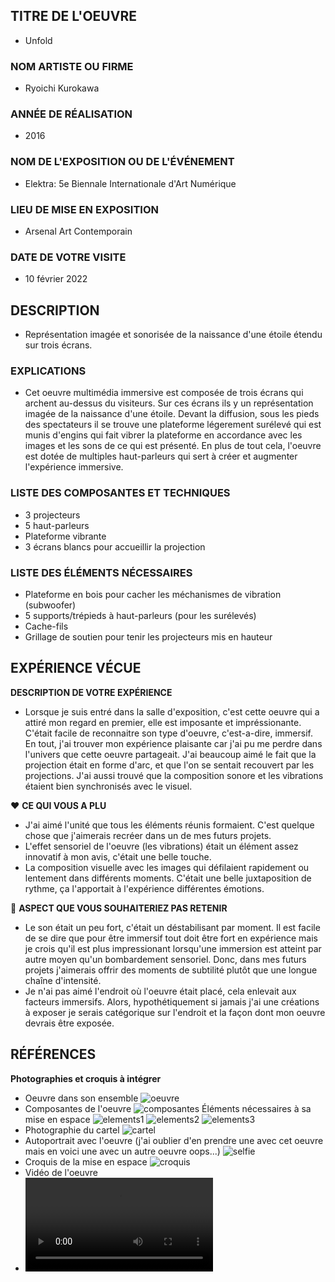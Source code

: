 ## TITRE DE L'OEUVRE
- Unfold
 
### NOM ARTISTE OU FIRME
- Ryoichi Kurokawa

### ANNÉE DE RÉALISATION
- 2016

### NOM DE L'EXPOSITION OU DE L'ÉVÉNEMENT
- Elektra: 5e Biennale Internationale d'Art Numérique

### LIEU DE MISE EN EXPOSITION
- Arsenal Art Contemporain

### DATE DE VOTRE VISITE 
 - 10 février 2022

## DESCRIPTION
 - Représentation imagée et sonorisée de la naissance d'une étoile étendu sur trois écrans.


### EXPLICATIONS
- Cet oeuvre multimédia immersive est composée de trois écrans qui archent au-dessus du visiteurs. Sur ces écrans ils y un représentation imagée de la naissance d'une étoile. Devant la diffusion, sous les pieds des spectateurs il se trouve une plateforme légerement surélevé qui est munis d'engins qui fait vibrer la plateforme en accordance avec les images et les sons de ce qui est présenté. En plus de tout cela, l'oeuvre est dotée de multiples haut-parleurs qui sert à créer et augmenter l'expérience immersive.

### LISTE DES COMPOSANTES ET TECHNIQUES
 - 3 projecteurs
 - 5 haut-parleurs
 - Plateforme vibrante
 - 3 écrans blancs pour accueillir la projection
 

### LISTE DES ÉLÉMENTS NÉCESSAIRES
 - Plateforme en bois pour cacher les méchanismes de vibration (subwoofer)
 - 5 supports/trépieds à haut-parleurs (pour les surélevés)
 - Cache-fils
 - Grillage de soutien pour tenir les projecteurs mis en hauteur

## EXPÉRIENCE VÉCUE

**DESCRIPTION DE VOTRE EXPÉRIENCE**
 - Lorsque je suis entré dans la salle d'exposition, c'est cette oeuvre qui a attiré mon regard en premier, elle est imposante et impréssionante. C'était facile de reconnaitre son type d'oeuvre, c'est-a-dire, immersif. En tout, j'ai trouver mon expérience plaisante car j'ai pu me perdre dans l'univers que cette oeuvre partageait. J'ai beaucoup aimé le fait que la projection était en forme d'arc, et que l'on se sentait recouvert par les projections. J'ai aussi trouvé que la composition sonore et les vibrations étaient bien synchronisés avec le visuel. 


 ❤️ **CE QUI VOUS A PLU**
- J'ai aimé l'unité que tous les éléments réunis formaient. C'est quelque chose que j'aimerais recréer dans un de mes futurs projets.
- L'effet sensoriel de l'oeuvre (les vibrations) était un élément assez innovatif à mon avis, c'était une belle touche.
- La composition visuelle avec les images qui défilaient rapidement ou lentement dans différents moments. C'était une belle juxtaposition de rythme, ça l'apportait à l'expérience différentes émotions.


 🤔 **ASPECT QUE VOUS SOUHAITERIEZ PAS RETENIR**
 - Le son était un peu fort, c'était un déstabilisant par moment. Il est facile de se dire que pour être immersif tout doit être fort en expérience mais je crois qu'il est plus impressionant lorsqu'une immersion est atteint par autre moyen qu'un bombardement sensoriel. Donc, dans mes futurs projets j'aimerais offrir des moments de subtilité plutôt que une longue chaîne d'intensité.
 - Je n'ai pas aimé l'endroit où l'oeuvre était placé, cela enlevait aux facteurs immersifs. Alors, hypothétiquement si jamais j'ai une créations à exposer je serais catégorique sur l'endroit et la façon dont mon oeuvre devrais être exposée.


## RÉFÉRENCES

**Photographies et croquis à intégrer**

 - Oeuvre dans son ensemble 
  ![oeuvre](photos/dispositif_ensemble_unfold.jpeg)
 - Composantes de l'oeuvre
  ![composantes](photos/composantes_unfold.jpeg)
  Éléments nécessaires à sa mise en espace
  ![elements1](photos/mise_espace_1_unfold.jpeg)
  ![elements2](photos/mise_espace_2_unfold.jpeg)
  ![elements3](photos/mise_espace_3_unfold.jpeg)
 - Photographie du cartel 
  ![cartel](photos/cartel_unfold.jpeg)
 - Autoportrait avec l'oeuvre (j'ai oublier d'en prendre une avec cet oeuvre mais en voici une avec un autre oeuvre oops...)
  ![selfie](photos/selfie_unfold.jpeg)
 - Croquis de la mise en espace
  ![croquis](croquis/croquis_unfold.jpg)
 - Vidéo de l'oeuvre
 - ![video](videos/actions_unfold.MOV)


